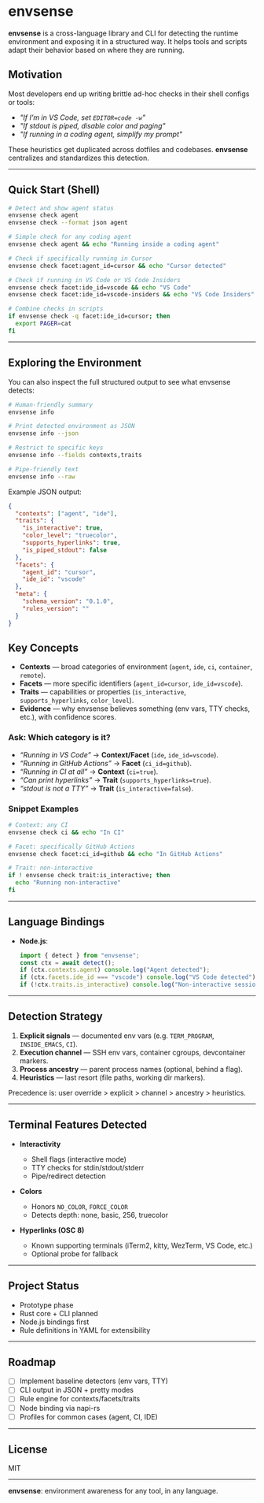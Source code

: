 # envsense

**envsense** is a cross-language library and CLI for detecting the runtime environment and exposing it in a structured way. It helps tools and scripts adapt their behavior based on where they are running.

## Motivation

Most developers end up writing brittle ad-hoc checks in their shell configs or tools:

* *"If I’m in VS Code, set `EDITOR=code -w`"*
* *"If stdout is piped, disable color and paging"*
* *"If running in a coding agent, simplify my prompt"*

These heuristics get duplicated across dotfiles and codebases. **envsense** centralizes and standardizes this detection.

---

## Quick Start (Shell)

```bash
# Detect and show agent status
envsense check agent
envsense check --format json agent

# Simple check for any coding agent
envsense check agent && echo "Running inside a coding agent"

# Check if specifically running in Cursor
envsense check facet:agent_id=cursor && echo "Cursor detected"

# Check if running in VS Code or VS Code Insiders
envsense check facet:ide_id=vscode && echo "VS Code"
envsense check facet:ide_id=vscode-insiders && echo "VS Code Insiders"

# Combine checks in scripts
if envsense check -q facet:ide_id=cursor; then
  export PAGER=cat
fi
```

---

## Exploring the Environment

You can also inspect the full structured output to see what envsense detects:

```bash
# Human-friendly summary
envsense info

# Print detected environment as JSON
envsense info --json

# Restrict to specific keys
envsense info --fields contexts,traits

# Pipe-friendly text
envsense info --raw
```

Example JSON output:

```json
{
  "contexts": ["agent", "ide"],
  "traits": {
    "is_interactive": true,
    "color_level": "truecolor",
    "supports_hyperlinks": true,
    "is_piped_stdout": false
  },
  "facets": {
    "agent_id": "cursor",
    "ide_id": "vscode"
  },
  "meta": {
    "schema_version": "0.1.0",
    "rules_version": ""
  }
}
```

## Key Concepts

* **Contexts** — broad categories of environment (`agent`, `ide`, `ci`, `container`, `remote`).
* **Facets** — more specific identifiers (`agent_id=cursor`, `ide_id=vscode`).
* **Traits** — capabilities or properties (`is_interactive`, `supports_hyperlinks`, `color_level`).
* **Evidence** — why envsense believes something (env vars, TTY checks, etc.), with confidence scores.

### Ask: Which category is it?

* *“Running in VS Code”* → **Context/Facet** (`ide`, `ide_id=vscode`).
* *“Running in GitHub Actions”* → **Facet** (`ci_id=github`).
* *“Running in CI at all”* → **Context** (`ci=true`).
* *“Can print hyperlinks”* → **Trait** (`supports_hyperlinks=true`).
* *“stdout is not a TTY”* → **Trait** (`is_interactive=false`).

### Snippet Examples

```bash
# Context: any CI
envsense check ci && echo "In CI"

# Facet: specifically GitHub Actions
envsense check facet:ci_id=github && echo "In GitHub Actions"

# Trait: non-interactive
if ! envsense check trait:is_interactive; then
  echo "Running non-interactive"
fi
```

---

## Language Bindings

* **Node.js**:

  ```js
  import { detect } from "envsense";
  const ctx = await detect();
  if (ctx.contexts.agent) console.log("Agent detected");
  if (ctx.facets.ide_id === "vscode") console.log("VS Code detected");
  if (!ctx.traits.is_interactive) console.log("Non-interactive session");
  ```

---

## Detection Strategy

1. **Explicit signals** — documented env vars (e.g. `TERM_PROGRAM`, `INSIDE_EMACS`, `CI`).
2. **Execution channel** — SSH env vars, container cgroups, devcontainer markers.
3. **Process ancestry** — parent process names (optional, behind a flag).
4. **Heuristics** — last resort (file paths, working dir markers).

Precedence is: user override > explicit > channel > ancestry > heuristics.

---

## Terminal Features Detected

* **Interactivity**

  * Shell flags (interactive mode)
  * TTY checks for stdin/stdout/stderr
  * Pipe/redirect detection
* **Colors**

  * Honors `NO_COLOR`, `FORCE_COLOR`
  * Detects depth: none, basic, 256, truecolor
* **Hyperlinks (OSC 8)**

  * Known supporting terminals (iTerm2, kitty, WezTerm, VS Code, etc.)
  * Optional probe for fallback

---

## Project Status

* Prototype phase
* Rust core + CLI planned
* Node.js bindings first
* Rule definitions in YAML for extensibility

---

## Roadmap

* [ ] Implement baseline detectors (env vars, TTY)
* [ ] CLI output in JSON + pretty modes
* [ ] Rule engine for contexts/facets/traits
* [ ] Node binding via napi-rs
* [ ] Profiles for common cases (agent, CI, IDE)

---

## License

MIT

---

**envsense**: environment awareness for any tool, in any language.